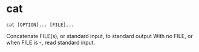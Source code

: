 # cat

```
cat [OPTION]... [FILE]...
```

Concatenate FILE(s), or standard input, to standard output
With no FILE, or when FILE is -, read standard input.
